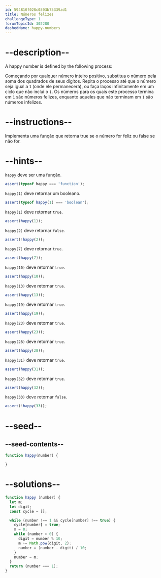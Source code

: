 ```yaml
---
id: 594810f028c0303b75339ad1
title: Números felizes
challengeType: 1
forumTopicId: 302280
dashedName: happy-numbers
---
```


# --description--

A happy number is defined by the following process:

Começando por qualquer número inteiro positivo, substitua o número pela soma dos quadrados de seus dígitos. Repita o processo até que o número seja igual a `1` (onde ele permanecerá), ou faça laços infinitamente em um ciclo que não inclui o `1`. Os números para os quais este processo termina em `1` são números felizes, enquanto aqueles que não terminam em `1` são números infelizes.

# --instructions--

Implementa uma função que retorna true se o número for feliz ou false se não for.

# --hints--

`happy` deve ser uma função.

```js
assert(typeof happy === 'function');
```

`happy(1)` deve retornar um booleano.

```js
assert(typeof happy(1) === 'boolean');
```

`happy(1)` deve retornar `true`.

```js
assert(happy(1));
```

`happy(2)` deve retornar `false`.

```js
assert(!happy(2));
```

`happy(7)` deve retornar `true`.

```js
assert(happy(7));
```

`happy(10)` deve retornar `true`.

```js
assert(happy(10));
```

`happy(13)` deve retornar `true`.

```js
assert(happy(13));
```

`happy(19)` deve retornar `true`.

```js
assert(happy(19));
```

`happy(23)` deve retornar `true`.

```js
assert(happy(23));
```

`happy(28)` deve retornar `true`.

```js
assert(happy(28));
```

`happy(31)` deve retornar `true`.

```js
assert(happy(31));
```

`happy(32)` deve retornar `true`.

```js
assert(happy(32));
```

`happy(33)` deve retornar `false`.

```js
assert(!happy(33));
```

# --seed--

## --seed-contents--

```js
function happy(number) {

}
```

# --solutions--

```js
function happy (number) {
  let m;
  let digit;
  const cycle = [];

  while (number !== 1 && cycle[number] !== true) {
    cycle[number] = true;
    m = 0;
    while (number > 0) {
      digit = number % 10;
      m += Math.pow(digit, 2);
      number = (number - digit) / 10;
    }
    number = m;
  }
  return (number === 1);
}
```
